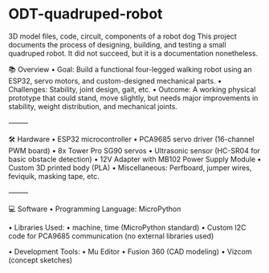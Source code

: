 # ODT-quadruped-robot
3D model files, code, circuit, components of a robot dog
This project documents the process of designing, building, and testing a small quadruped robot. It did not succeed, but it is a documentation nonetheless. 

📚 Overview
	•	Goal: Build a functional four-legged walking robot using an ESP32, servo motors, and custom-designed mechanical parts.
	•	Challenges: Stability, joint design, gait, etc.
	•	Outcome: A working physical prototype that could stand, move slightly, but needs major improvements in stability, weight distribution, and mechanical joints.

⸻

🛠 Hardware
	•	ESP32 microcontroller
	•	PCA9685 servo driver (16-channel PWM board)
	•	8x Tower Pro SG90 servos
	•	Ultrasonic sensor (HC-SR04 for basic obstacle detection)
	• 12V Adapter with MB102 Power Supply Module 
	•	Custom 3D printed body (PLA)
	•	Miscellaneous: Perfboard, jumper wires, feviquik, masking tape, etc.

⸻

💻 Software
	•	Programming Language: MicroPython
 
  •	Libraries Used:
	•	machine, time (MicroPython standard)
	•	Custom I2C code for PCA9685 communication (no external libraries used)
 
  •	Development Tools:
	•	Mu Editor
	•	Fusion 360 (CAD modeling)
	•	Vizcom (concept sketches)
